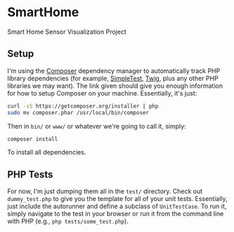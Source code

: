 SmartHome
=========

Smart Home Sensor Visualization Project


## Setup

I'm using the [Composer][] dependency manager to automatically track
PHP library dependencies (for example, [SimpleTest][], [Twig][], plus
any other PHP libraries we may want). The link given should give you
enough information for how to setup Composer on your machine.
Essentially, it's just:

```sh
curl -sS https://getcomposer.org/installer | php
sudo mv composer.phar /usr/local/bin/composer
```

Then in `bin/` or `www/` or whatever we're going to call it,
simply:

```sh
composer install
```

To install all dependencies.

[Composer]: http://getcomposer.org/doc/00-intro.md
[SimpleTest]: http://www.simpletest.org/en/first_test_tutorial.html
[Twig]: http://twig.sensiolabs.org/

## PHP Tests

For now, I'm just dumping them all in the `test/` directory. Check out
`dummy_test.php` to give you the template for all of your unit tests.
Essentially, just include the autorunner and define a subclass of
`UnitTestCase`. To run it, simply navigate to the test in your browser
or run it from the command line with PHP (e.g.,  `php
tests/some_test.php`).

